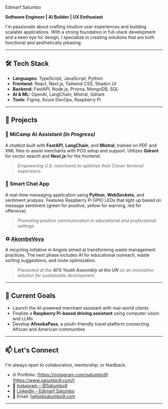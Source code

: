 Edimarf Satumbo

**Software Engineer | AI Builder | UX Enthusiast**

I'm passionate about crafting intuitive user experiences and building scalable applications. With a strong foundation in full-stack development and a keen eye for design, I specialize in creating solutions that are both functional and aesthetically pleasing.

---

## 🛠️ Tech Stack

- **Languages:** TypeScript, JavaScript, Python
- **Frontend:** React, Next.js, Tailwind CSS, Shadcn UI
- **Backend:** FastAPI, Node.js, Prisma, MongoDB, SQL
- **AI & ML:** OpenAI, LangChain, Mistral, Qdrant
- **Tools:** Figma, Azure DevOps, Raspberry Pi

---

## 🚀 Projects

### 🧠 MiCamp AI Assistant *(In Progress)*

A chatbot built with **FastAPI**, **LangChain**, and **Mistral**, trained on PDF and XML files to assist merchants with POS setup and support. Utilizes **Qdrant** for vector search and **Next.js** for the frontend.

> *Empowering U.S. merchants to optimize their Clover terminal experience.*

### 💬 Smart Chat App

A real-time messaging application using **Python**, **WebSockets**, and sentiment analysis. Features Raspberry Pi GPIO LEDs that light up based on message sentiment (green for positive, yellow for warning, red for offensive).

> *Promoting positive communication in educational and professional settings.*

### ♻️ [AkombeVeya](https://akombeveya.com/)

A recycling initiative in Angola aimed at transforming waste management practices. The next phase includes AI for educational outreach, waste sorting suggestions, and route optimization.

> *Presented at the **AFS Youth Assembly at the UN** as an innovative solution for sustainable development.*

---

## 🎯 Current Goals

- Launch the AI-powered merchant assistant with real-world clients
- Finalize a **Raspberry Pi-based driving assistant** using computer vision and LLMs
- Develop **AfreekaPass**, a youth-friendly travel platform connecting African and American communities

---

## 📫 Let's Connect

I'm always open to collaboration, mentorship, or feedback.

- 🌐 Portfolio: [https://instagram.com/satumbo9](https://www.satumbo9.com/)
- 📸 [Instagram – @Satumbo9](https://instagram.com/satumbo9)
- 💼 [LinkedIn – Edimarf Satumbo](https://linkedin.com/in/edimarf)
- 📧 Email: hello@satumbo9.com

---

